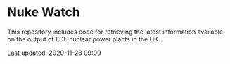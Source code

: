 # Nuke Watch

This repository includes code for retrieving the latest information available on the output of EDF nuclear power plants in the UK.

Last updated: 2020-11-28 09:09